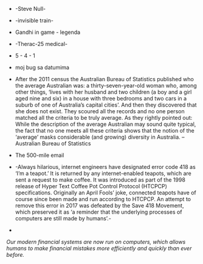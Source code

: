 * -Steve Null-

* -invisible train-

* Gandhi in game - legenda

* -Therac-25 medical-

* 5 - 4 - 1

* moj bug sa datumima

* After the 2011 census the Australian Bureau of Statistics published who
the average Australian was: a thirty-seven-year-old woman who, among other
things, ‘lives with her husband and two children (a boy and a girl aged nine
and six) in a house with three bedrooms and two cars in a suburb of one of
Australia’s capital cities’. And then they discovered that she does not exist.
They scoured all the records and no one person matched all the criteria to be
truly average. As they rightly pointed out:
While the description of the average Australian may sound quite typical, the fact that no
one meets all these criteria shows that the notion of the ‘average’ masks considerable
(and growing) diversity in Australia.
– Australian Bureau of Statistics

* The 500-mile email

* -Always hilarious, internet engineers have designated error code 418 as
‘I’m a teapot.’ It is returned by any internet-enabled teapots, which are sent a
request to make coffee. It was introduced as part of the 1998 release of Hyper
Text Coffee Pot Control Protocol (HTCPCP) specifications. Originally an
April Fools’ joke, connected teapots have of course since been made and run
according to HTCPCP. An attempt to remove this error in 2017 was defeated
by the Save 418 Movement, which preserved it as ‘a reminder that the
underlying processes of computers are still made by humans’.-

* 





_Our modern financial systems are now run on computers, which allows humans to make financial mistakes more efficiently and quickly than ever before._